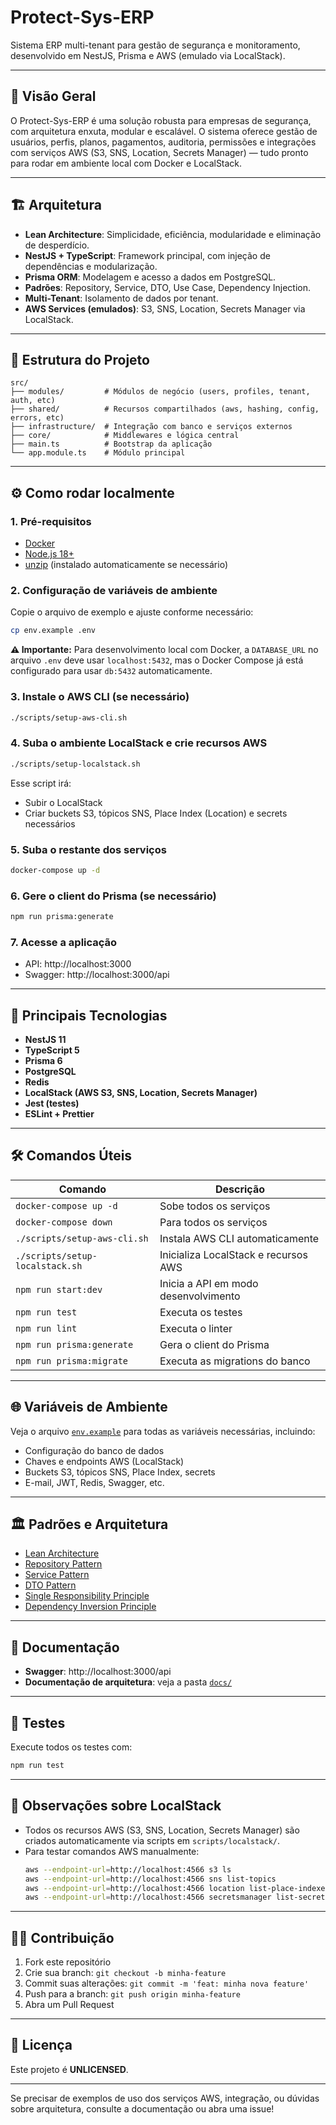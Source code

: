 # Protect-Sys-ERP

Sistema ERP multi-tenant para gestão de segurança e monitoramento, desenvolvido em NestJS, Prisma e AWS (emulado via LocalStack).

---

## 🚀 Visão Geral

O Protect-Sys-ERP é uma solução robusta para empresas de segurança, com arquitetura enxuta, modular e escalável. O sistema oferece gestão de usuários, perfis, planos, pagamentos, auditoria, permissões e integrações com serviços AWS (S3, SNS, Location, Secrets Manager) — tudo pronto para rodar em ambiente local com Docker e LocalStack.

---

## 🏗️ Arquitetura

- **Lean Architecture**: Simplicidade, eficiência, modularidade e eliminação de desperdício.
- **NestJS + TypeScript**: Framework principal, com injeção de dependências e modularização.
- **Prisma ORM**: Modelagem e acesso a dados em PostgreSQL.
- **Padrões**: Repository, Service, DTO, Use Case, Dependency Injection.
- **Multi-Tenant**: Isolamento de dados por tenant.
- **AWS Services (emulados)**: S3, SNS, Location, Secrets Manager via LocalStack.

---

## 📁 Estrutura do Projeto

```
src/
├── modules/         # Módulos de negócio (users, profiles, tenant, auth, etc)
├── shared/          # Recursos compartilhados (aws, hashing, config, errors, etc)
├── infrastructure/  # Integração com banco e serviços externos
├── core/            # Middlewares e lógica central
├── main.ts          # Bootstrap da aplicação
└── app.module.ts    # Módulo principal
```

---

## ⚙️ Como rodar localmente

### 1. Pré-requisitos

- [Docker](https://www.docker.com/)
- [Node.js 18+](https://nodejs.org/)
- [unzip](https://linux.die.net/man/1/unzip) (instalado automaticamente se necessário)

### 2. Configuração de variáveis de ambiente

Copie o arquivo de exemplo e ajuste conforme necessário:

```sh
cp env.example .env
```

**⚠️ Importante:** Para desenvolvimento local com Docker, a `DATABASE_URL` no arquivo `.env` deve usar `localhost:5432`, mas o Docker Compose já está configurado para usar `db:5432` automaticamente.

### 3. Instale o AWS CLI (se necessário)

```sh
./scripts/setup-aws-cli.sh
```

### 4. Suba o ambiente LocalStack e crie recursos AWS

```sh
./scripts/setup-localstack.sh
```

Esse script irá:
- Subir o LocalStack
- Criar buckets S3, tópicos SNS, Place Index (Location) e secrets necessários

### 5. Suba o restante dos serviços

```sh
docker-compose up -d
```

### 6. Gere o client do Prisma (se necessário)

```sh
npm run prisma:generate
```

### 7. Acesse a aplicação

- API: http://localhost:3000
- Swagger: http://localhost:3000/api

---

## 🧩 Principais Tecnologias

- **NestJS 11**
- **TypeScript 5**
- **Prisma 6**
- **PostgreSQL**
- **Redis**
- **LocalStack (AWS S3, SNS, Location, Secrets Manager)**
- **Jest (testes)**
- **ESLint + Prettier**

---

## 🛠️ Comandos Úteis

| Comando                        | Descrição                                 |
| ------------------------------ | ----------------------------------------- |
| `docker-compose up -d`         | Sobe todos os serviços                    |
| `docker-compose down`          | Para todos os serviços                    |
| `./scripts/setup-aws-cli.sh`   | Instala AWS CLI automaticamente           |
| `./scripts/setup-localstack.sh`| Inicializa LocalStack e recursos AWS      |
| `npm run start:dev`            | Inicia a API em modo desenvolvimento      |
| `npm run test`                 | Executa os testes                         |
| `npm run lint`                 | Executa o linter                          |
| `npm run prisma:generate`      | Gera o client do Prisma                   |
| `npm run prisma:migrate`       | Executa as migrations do banco            |

---

## 🌐 Variáveis de Ambiente

Veja o arquivo [`env.example`](./env.example) para todas as variáveis necessárias, incluindo:

- Configuração do banco de dados
- Chaves e endpoints AWS (LocalStack)
- Buckets S3, tópicos SNS, Place Index, secrets
- E-mail, JWT, Redis, Swagger, etc.

---

## 🏛️ Padrões e Arquitetura

- [Lean Architecture](docs/concepts/lean-architecture.md)
- [Repository Pattern](docs/concepts/repository-pattern.md)
- [Service Pattern](docs/concepts/service-pattern.md)
- [DTO Pattern](docs/concepts/dtos-pattern.md)
- [Single Responsibility Principle](docs/concepts/single-responsibility-principle.md)
- [Dependency Inversion Principle](docs/concepts/dependency-inversion-principle.md)

---

## 📝 Documentação

- **Swagger**: http://localhost:3000/api
- **Documentação de arquitetura**: veja a pasta [`docs/`](./docs/)

---

## 🧪 Testes

Execute todos os testes com:

```sh
npm run test
```

---

## 🐳 Observações sobre LocalStack

- Todos os recursos AWS (S3, SNS, Location, Secrets Manager) são criados automaticamente via scripts em `scripts/localstack/`.
- Para testar comandos AWS manualmente:
  ```sh
  aws --endpoint-url=http://localhost:4566 s3 ls
  aws --endpoint-url=http://localhost:4566 sns list-topics
  aws --endpoint-url=http://localhost:4566 location list-place-indexes
  aws --endpoint-url=http://localhost:4566 secretsmanager list-secrets
  ```

---

## 👨‍💻 Contribuição

1. Fork este repositório
2. Crie sua branch: `git checkout -b minha-feature`
3. Commit suas alterações: `git commit -m 'feat: minha nova feature'`
4. Push para a branch: `git push origin minha-feature`
5. Abra um Pull Request

---

## 📄 Licença

Este projeto é **UNLICENSED**.

---

Se precisar de exemplos de uso dos serviços AWS, integração, ou dúvidas sobre arquitetura, consulte a documentação ou abra uma issue!




